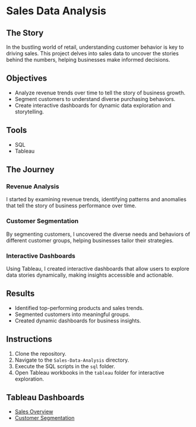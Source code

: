 # Sales Data Analysis

## The Story

In the bustling world of retail, understanding customer behavior is key to driving sales. This project delves into sales data to uncover the stories behind the numbers, helping businesses make informed decisions.

## Objectives
- Analyze revenue trends over time to tell the story of business growth.
- Segment customers to understand diverse purchasing behaviors.
- Create interactive dashboards for dynamic data exploration and storytelling.

## Tools
- SQL
- Tableau

## The Journey

### Revenue Analysis
I started by examining revenue trends, identifying patterns and anomalies that tell the story of business performance over time.

### Customer Segmentation
By segmenting customers, I uncovered the diverse needs and behaviors of different customer groups, helping businesses tailor their strategies.

### Interactive Dashboards
Using Tableau, I created interactive dashboards that allow users to explore data stories dynamically, making insights accessible and actionable.

## Results
- Identified top-performing products and sales trends.
- Segmented customers into meaningful groups.
- Created dynamic dashboards for business insights.

## Instructions
1. Clone the repository.
2. Navigate to the `Sales-Data-Analysis` directory.
3. Execute the SQL scripts in the `sql` folder.
4. Open Tableau workbooks in the `tableau` folder for interactive exploration.

## Tableau Dashboards
- [Sales Overview](./visualizations/Sales_Dashboard_1.twbx)
- [Customer Segmentation](./visualizations/Sales_Dashboard_2.twbx)

